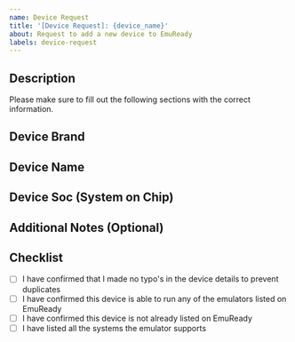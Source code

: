 ```yaml
---
name: Device Request
title: '[Device Request]: {device_name}'
about: Request to add a new device to EmuReady
labels: device-request
---
```


## Description

Please make sure to fill out the following sections with the correct information.

## Device Brand

<!-- e.g. Valve, ASUS, Xiaomi, Samsung, etc -->
<!-- What is the brand of the device you would like us to add? -->

## Device Name

<!-- What is the name of the device you would like us to add? -->

<!-- e.g. Galaxy S24 Ultra -->

## Device Soc (System on Chip)

<!-- What is the SoC used in this device? -->
<!-- e.g. Snapdragon 8 Gen 3, Apple A17 Pro, Exynos 2400, etc -->

## Additional Notes (Optional)

<!-- Add anything else we should know, like platform support (Windows, Linux, macOS, Android, iOS, etc), open-source status, or features worth mentioning. -->

## Checklist

- [ ] I have confirmed that I made no typo's in the device details to prevent duplicates
- [ ] I have confirmed this device is able to run any of the emulators listed on EmuReady
- [ ] I have confirmed this device is not already listed on EmuReady
- [ ] I have listed all the systems the emulator supports
